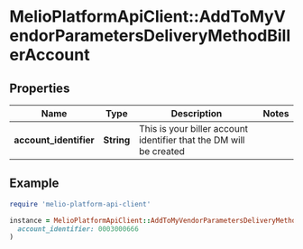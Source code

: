# MelioPlatformApiClient::AddToMyVendorParametersDeliveryMethodBillerAccount

## Properties

| Name | Type | Description | Notes |
| ---- | ---- | ----------- | ----- |
| **account_identifier** | **String** | This is your biller account identifier that the DM will be created |  |

## Example

```ruby
require 'melio-platform-api-client'

instance = MelioPlatformApiClient::AddToMyVendorParametersDeliveryMethodBillerAccount.new(
  account_identifier: 0003000666
)
```

